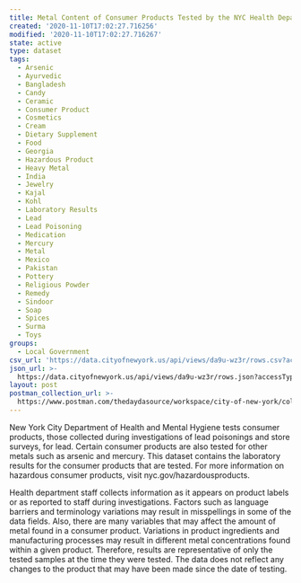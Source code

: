 ```yaml
---
title: Metal Content of Consumer Products Tested by the NYC Health Department
created: '2020-11-10T17:02:27.716256'
modified: '2020-11-10T17:02:27.716267'
state: active
type: dataset
tags:
  - Arsenic
  - Ayurvedic
  - Bangladesh
  - Candy
  - Ceramic
  - Consumer Product
  - Cosmetics
  - Cream
  - Dietary Supplement
  - Food
  - Georgia
  - Hazardous Product
  - Heavy Metal
  - India
  - Jewelry
  - Kajal
  - Kohl
  - Laboratory Results
  - Lead
  - Lead Poisoning
  - Medication
  - Mercury
  - Metal
  - Mexico
  - Pakistan
  - Pottery
  - Religious Powder
  - Remedy
  - Sindoor
  - Soap
  - Spices
  - Surma
  - Toys
groups:
  - Local Government
csv_url: 'https://data.cityofnewyork.us/api/views/da9u-wz3r/rows.csv?accessType=DOWNLOAD'
json_url: >-
  https://data.cityofnewyork.us/api/views/da9u-wz3r/rows.json?accessType=DOWNLOAD
layout: post
postman_collection_url: >-
  https://www.postman.com/thedaydasource/workspace/city-of-new-york/collection/15909983-905bd06a-ac64-4d52-bcc7-2dad1c68a043
---
```

New York City Department of Health and Mental Hygiene tests consumer products, those collected during investigations of lead poisonings and store surveys, for lead. Certain consumer products are also tested for other metals such as arsenic and mercury.  This dataset contains the laboratory results for the consumer products that are tested.  For more information on hazardous consumer products, visit nyc.gov/hazardousproducts.</p>

Health department staff collects information as it appears on product labels or as reported to staff during investigations.  Factors such as language barriers and terminology variations may result in misspellings in some of the data fields.  Also, there are many variables that may affect the amount of metal found in a consumer product.  Variations in product ingredients and manufacturing processes may result in different metal concentrations found within a given product.  Therefore, results are representative of only the tested samples at the time they were tested. The data does not reflect any changes to the product that may have been made since the date of testing.
